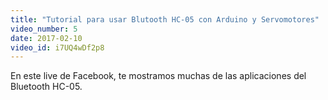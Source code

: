```yaml
---
title: "Tutorial para usar Blutooth HC-05 con Arduino y Servomotores"
video_number: 5
date: 2017-02-10
video_id: i7UQ4wDf2p8
---
```

En este live de Facebook, te mostramos muchas de las aplicaciones del Bluetooth HC-05.

